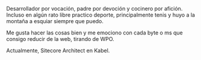Desarrollador por vocación, padre por devoción y cocinero por afición. Incluso en algún rato libre practico deporte, principalmente tenis y huyo a la montaña a esquiar siempre que puedo.  

Me gusta hacer las cosas bien y me emociono con cada byte o ms que consigo reducir de la web, tirando de WPO.  

Actualmente, Sitecore Architect en Kabel.  